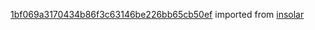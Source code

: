 [1bf069a3170434b86f3c63146be226bb65cb50ef](https://github.com/insolar/insolar/commit/1bf069a3170434b86f3c63146be226bb65cb50ef) imported from [insolar](https://github.com/insolar/insolar)
